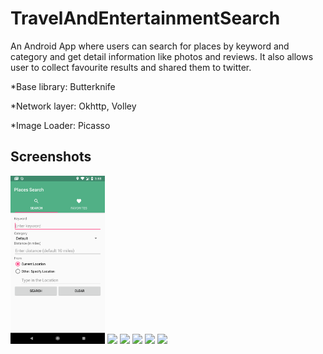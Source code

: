 # TravelAndEntertainmentSearch

An Android App where users can search for places by keyword and category and get detail information like photos and reviews.
It also allows user to collect favourite results and shared them to twitter.

*Base library: Butterknife

*Network layer: Okhttp, Volley

*Image Loader: Picasso



## Screenshots


<img width="30%"  src="https://github.com/philipli1995/TravelAndEntertainmentSearch/blob/master/image/Screenshot_1528430022.png"></img>
<img width="30%"  src="https://github.com/philipli1995/TravelAndEntertainmentSearch/new/master/image/page_news.jpg"></img>
<img width="30%"  src="https://github.com/philipli1995/TravelAndEntertainmentSearch/new/master/image/page_news_list.jpg"></img>
<img width="30%"  src="https://github.com/philipli1995/TravelAndEntertainmentSearch/new/master/image/page_channel.jpg"></img>
<img width="30%"  src="https://github.com/philipli1995/TravelAndEntertainmentSearch/new/master/image/page_nav_bar.jpg"></img>
<img width="30%"  src="https://github.com/philipli1995/TravelAndEntertainmentSearch/new/master/image/page_meizi.jpg"></img>
